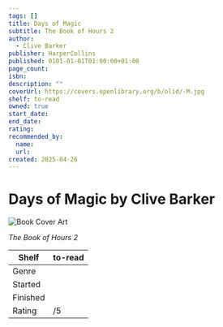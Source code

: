 ```yaml
---
tags: []
title: Days of Magic
subtitle: The Book of Hours 2
author:
  - Clive Barker
publisher: HarperCollins
published: 0101-01-01T01:00:00+01:00
page_count:
isbn:
description: ""
coverUrl: https://covers.openlibrary.org/b/olid/-M.jpg
shelf: to-read
owned: true
start_date:
end_date:
rating:
recommended_by:
  name:
  url:
created: 2025-04-26
---
```


# Days of Magic by Clive Barker

![Book Cover Art](https://covers.openlibrary.org/b/olid/-M.jpg)

_The Book of Hours 2_

| Shelf | to-read |
| --- | --- |
| Genre |  |
| Started |  |
| Finished |  |
| Rating | /5 |
